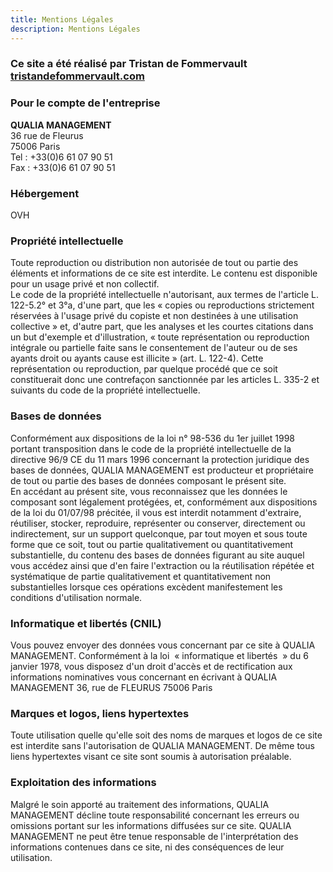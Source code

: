 ```yaml
---
title: Mentions Légales
description: Mentions Légales
---
```


### Ce site a été réalisé par Tristan de Fommervault [tristandefommervault.com](https://tristandefommervault.com/)

### Pour le compte de l'entreprise

**QUALIA MANAGEMENT**\
36 rue de Fleurus\
75006 Paris\
Tel : +33(0)6 61 07 90 51\
Fax : +33(0)6 61 07 90 51

### Hébergement

OVH

### Propriété intellectuelle

Toute reproduction ou distribution non autorisée de tout ou partie des éléments et informations de ce site est interdite. Le contenu est disponible pour un usage privé et non collectif.\
Le code de la propriété intellectuelle n'autorisant, aux termes de l'article L. 122-5.2° et 3°a, d'une part, que les « copies ou reproductions strictement réservées à l'usage privé du copiste et non destinées à une utilisation collective » et, d'autre part, que les analyses et les courtes citations dans un but d'exemple et d'illustration, « toute représentation ou reproduction intégrale ou partielle faite sans le consentement de l'auteur ou de ses ayants droit ou ayants cause est illicite » (art. L. 122-4). Cette représentation ou reproduction, par quelque procédé que ce soit constituerait donc une contrefaçon sanctionnée par les articles L. 335-2 et suivants du code de la propriété intellectuelle.

### Bases de données

Conformément aux dispositions de la loi n° 98-536 du 1er juillet 1998 portant transposition dans le code de la propriété intellectuelle de la directive 96/9 CE du 11 mars 1996 concernant la protection juridique des bases de données, QUALIA MANAGEMENT est producteur et propriétaire de tout ou partie des bases de données composant le présent site.\
En accédant au présent site, vous reconnaissez que les données le composant sont légalement protégées, et, conformément aux dispositions de la loi du 01/07/98 précitée, il vous est interdit notamment d'extraire, réutiliser, stocker, reproduire, représenter ou conserver, directement ou indirectement, sur un support quelconque, par tout moyen et sous toute forme que ce soit, tout ou partie qualitativement ou quantitativement substantielle, du contenu des bases de données figurant au site auquel vous accédez ainsi que d'en faire l'extraction ou la réutilisation répétée et systématique de partie qualitativement et quantitativement non substantielles lorsque ces opérations excèdent manifestement les conditions d'utilisation normale.

### Informatique et libertés (CNIL)

Vous pouvez envoyer des données vous concernant par ce site à QUALIA MANAGEMENT. Conformément à la loi  « informatique et libertés  » du 6 janvier 1978, vous disposez d'un droit d'accès et de rectification aux informations nominatives vous concernant en écrivant à QUALIA MANAGEMENT 36, rue de FLEURUS 75006 Paris

### Marques et logos, liens hypertextes

Toute utilisation quelle qu'elle soit des noms de marques et logos de ce site est interdite sans l'autorisation de QUALIA MANAGEMENT. De même tous liens hypertextes visant ce site sont soumis à autorisation préalable.

### Exploitation des informations

Malgré le soin apporté au traitement des informations, QUALIA MANAGEMENT décline toute responsabilité concernant les erreurs ou omissions portant sur les informations diffusées sur ce site. QUALIA MANAGEMENT ne peut être tenue responsable de l'interprétation des informations contenues dans ce site, ni des conséquences de leur utilisation.
